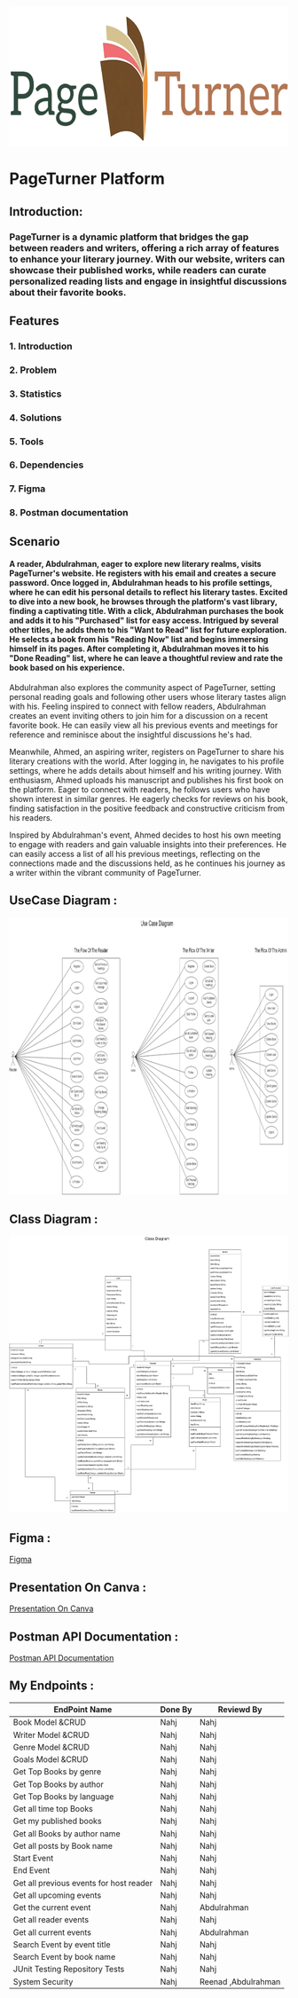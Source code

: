 <img src="https://github.com/TerraTech0/PageTurner_Platform/blob/master/PageTurner%20Platform/PageTurnerLogo.png"  width="700" height="250">

# PageTurner Platform

## Introduction:
### PageTurner is a dynamic platform that bridges the gap between readers and writers, offering a rich array of features to enhance your literary journey. With our website, writers can showcase their published works, while readers can curate personalized reading lists and engage in insightful discussions about their favorite books.
## Features 
### 1. Introduction
### 2. Problem
### 3. Statistics
### 4. Solutions
### 5. Tools
### 6. Dependencies
### 7. Figma
### 8. Postman documentation
## Scenario
#### A reader, Abdulrahman, eager to explore new literary realms, visits PageTurner's website. He registers with his email and creates a secure password. Once logged in, Abdulrahman heads to his profile settings, where he can edit his personal details to reflect his literary tastes. Excited to dive into a new book, he browses through the platform's vast library, finding a captivating title. With a click, Abdulrahman purchases the book and adds it to his "Purchased" list for easy access. Intrigued by several other titles, he adds them to his "Want to Read" list for future exploration. He selects a book from his "Reading Now" list and begins immersing himself in its pages. After completing it, Abdulrahman moves it to his "Done Reading" list, where he can leave a thoughtful review and rate the book based on his experience.

Abdulrahman also explores the community aspect of PageTurner, setting personal reading goals and following other users whose literary tastes align with his. Feeling inspired to connect with fellow readers, Abdulrahman creates an event inviting others to join him for a discussion on a recent favorite book. He can easily view all his previous events and meetings for reference and reminisce about the insightful discussions he's had.

Meanwhile, Ahmed, an aspiring writer, registers on PageTurner to share his literary creations with the world. After logging in, he navigates to his profile settings, where he adds details about himself and his writing journey. With enthusiasm, Ahmed uploads his manuscript and publishes his first book on the platform. Eager to connect with readers, he follows users who have shown interest in similar genres. He eagerly checks for reviews on his book, finding satisfaction in the positive feedback and constructive criticism from his readers.

Inspired by Abdulrahman's event, Ahmed decides to host his own meeting to engage with readers and gain valuable insights into their preferences. He can easily access a list of all his previous meetings, reflecting on the connections made and the discussions held, as he continues his journey as a writer within the vibrant community of PageTurner.
## UseCase Diagram :
<img src="https://github.com/TerraTech0/PageTurner_Platform/blob/master/PageTurner%20Platform/Final_Project_Use_Case.drawio.png" width="800" height="500">

## Class Diagram :

<img src="https://github.com/TerraTech0/PageTurner_Platform/blob/master/PageTurner%20Platform/PageTurnerClassDiagram.drawio.png" width="800" height="500">

## Figma :

[Figma](https://www.figma.com/file/MHNpDKqh8hv9bvgtrjEraP/PageTurner?type=design&node-id=36-906&mode=design&t=UjF0KzXcvukeJUyJ-0)

## Presentation On Canva :

[Presentation On Canva](https://www.canva.com/design/DAGEh_wSwls/z-2adqdauyJWPorKmtghuw/view)

## Postman API Documentation :

[Postman API Documentation](https://documenter.getpostman.com/view/34658199/2sA3JJA43y)

## My Endpoints :
| EndPoint Name | Done By | Reviewd By |
| --------------- | --------------- | --------------- |
| Book Model &CRUD   | Nahj    | Nahj    |
| Writer Model &CRUD    | Nahj   | Nahj    |
| Genre Model &CRUD    | Nahj    | Nahj   |
| Goals Model &CRUD    | Nahj    | Nahj   |
| Get Top Books by genre    | Nahj    | Nahj    |
| Get Top Books by author    | Nahj   | Nahj    |
| Get Top Books by language    | Nahj    | Nahj   |
| Get all time top Books     | Nahj    | Nahj   |
| Get my published books   | Nahj    | Nahj    |
| Get all Books by author name    | Nahj   | Nahj    |
| Get all posts by Book name    | Nahj    | Nahj   |
| Start Event    | Nahj    | Nahj   |
| End Event   | Nahj    | Nahj    |
| Get all previous events for host reader    | Nahj   | Nahj    |
| Get all upcoming events    | Nahj    | Nahj   |
| Get the current event    | Nahj    | Abdulrahman   |
| Get all reader events   | Nahj    | Nahj    |
| Get all current events    | Nahj   | Abdulrahman   |
| Search Event by event title    | Nahj    | Nahj   |
| Search Event by book name   | Nahj    | Nahj   |
| JUnit Testing Repository Tests   | Nahj    | Nahj    |
| System Security    | Nahj   | Reenad ,Abdulrahman   |
